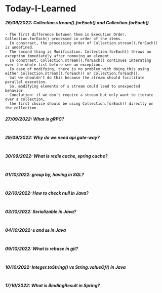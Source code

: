 # Today-I-Learned

##### 26/09/2022: Collection.stream().forEach() and Collection.forEach()
```
- The first difference between them is Execution Order. Collection.forEach() processed in order of the items. 
  In constract, the processing order of Collection.stream().forEach() is undefined. 
- The second thing is Modification. Collection.forEach() throws an exception immediately after removing an element. 
  In constrast, Collection.stream().forEach() continues interating over the whole list before see an exception. 
  In case of modifying, there is no problem with doing this using either Collection.stream().forEach() or Collection.forEach(), 
  but we shouldn't do this because the stream should facilitate parallel execution. 
  So, modifying elements of a stream could lead to unexpected behavior.
- Conclution: if we don't require a stream but only want to iterate over a collection, 
  the first choice should be using Collection.forEach() directly on the collection.
```
##### 27/09/2022: What is gRPC?
```

```
##### 29/09/2022: Why do we need api gate-way?
```

```
##### 30/09/2022: What is redis cache, spring cache?
```

```
##### 01/10/2022: group by, having in SQL?
```

```
##### 02/10/2022: How to check null in Java?
```

```
##### 03/10/2022: Serializable in Java?
```

```
##### 04/10/2022: ```&``` and ```&&``` in Java
```

```
##### 09/10/2022: What is rebase in git?
```

```
##### 10/10/2022: Integer.toString() vs String.valueOf() in Java
```

```
##### 17/10/2022: What is BindingResult in Spring?
```

```
